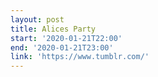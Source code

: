 ```yaml
---
layout: post
title: Alices Party
start: '2020-01-21T22:00'
end: '2020-01-21T23:00'
link: 'https://www.tumblr.com/'
---
```


